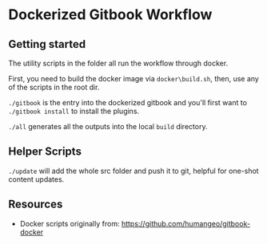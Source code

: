 # Dockerized Gitbook Workflow

## Getting started

The utility scripts in the folder all run the workflow through docker.

First, you need to build the docker image via `docker\build.sh`, then, use any of the scripts in the root dir.

`./gitbook` is the entry into the dockerized gitbook and you'll first want to `./gitbook install` to install the plugins.

`./all` generates all the outputs into the local `build` directory.

## Helper Scripts

`./update` will add the whole src folder and push it to git, helpful for one-shot content updates.

## Resources

- Docker scripts originally from: https://github.com/humangeo/gitbook-docker